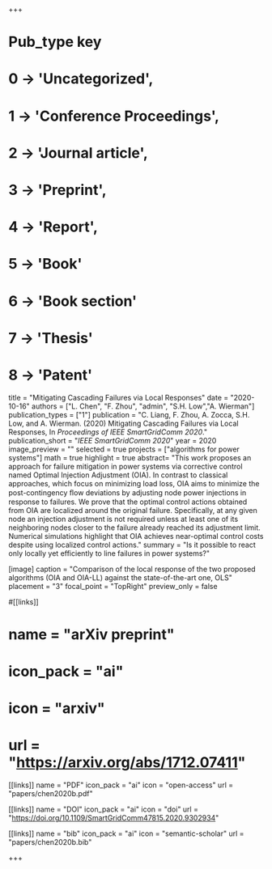 +++
# Pub_type key
# 0 -> 'Uncategorized',
# 1 -> 'Conference Proceedings',
# 2 -> 'Journal article',
# 3 -> 'Preprint',
# 4 -> 'Report',
# 5 -> 'Book'
# 6 -> 'Book section'
# 7 -> 'Thesis'
# 8 -> 'Patent'

title = "Mitigating Cascading Failures via Local Responses"
date = "2020-10-16"
authors = ["L. Chen", "F. Zhou", "admin", "S.H. Low","A. Wierman"]
publication_types = ["1"]
publication =  "C. Liang, F. Zhou, A. Zocca, S.H. Low, and A. Wierman. (2020) Mitigating Cascading Failures via Local Responses, In _Proceedings of IEEE SmartGridComm 2020_."
publication_short = "_IEEE SmartGridComm 2020_"
year = 2020
image_preview = ""
selected = true
projects = ["algorithms for power systems"]
math = true
highlight = true
abstract= "This work proposes an approach for failure mitigation in power systems via corrective control named Optimal Injection Adjustment (OIA). In contrast to classical approaches, which focus on minimizing load loss, OIA aims to minimize the post-contingency ﬂow deviations by adjusting node power injections in response to failures. We prove that the optimal control actions obtained from OIA are localized around the original failure. Specifically, at any given node an injection adjustment is not required unless at least one of its neighboring nodes closer to the failure already reached its adjustment limit. Numerical simulations highlight that OIA achieves near-optimal control costs despite using localized control actions."
summary = "Is it possible to react only locally yet efficiently to line failures in power systems?"

[image]
  caption = "Comparison of the local response of the two proposed algorithms (OIA and OIA-LL) against the state-of-the-art one, OLS"
  placement = "3"
  focal_point = "TopRight"
  preview_only = false

#[[links]]
#  name = "arXiv preprint"
#  icon_pack = "ai"
#  icon = "arxiv"
#  url = "https://arxiv.org/abs/1712.07411"

[[links]]
  name = "PDF"
  icon_pack = "ai"
  icon = "open-access"
  url = "papers/chen2020b.pdf"

[[links]]
  name = "DOI"
  icon_pack = "ai"
  icon = "doi"
  url = "https://doi.org/10.1109/SmartGridComm47815.2020.9302934"

[[links]]
  name = "bib"
  icon_pack = "ai"
  icon = "semantic-scholar"
  url = "papers/chen2020b.bib"

+++
